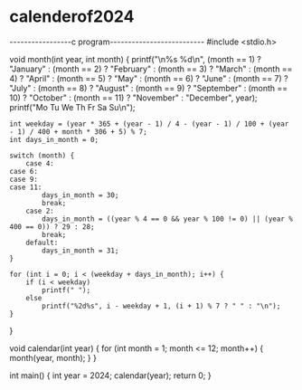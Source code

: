 # calenderof2024
-----------------c program--------------------------
#include <stdio.h>

void month(int year, int month) {
	printf("\n%s %d\n", (month == 1) ? "January" : (month == 2) ? "February" : (month == 3) ? "March" :
						(month == 4) ? "April" : (month == 5) ? "May" : (month == 6) ? "June" :
						(month == 7) ? "July" : (month == 8) ? "August" : (month == 9) ? "September" :
						(month == 10) ? "October" : (month == 11) ? "November" : "December", year);
	printf("Mo Tu We Th Fr Sa Su\n");

	int weekday = (year * 365 + (year - 1) / 4 - (year - 1) / 100 + (year - 1) / 400 + month * 306 + 5) % 7;
	int days_in_month = 0;

	switch (month) {
		case 4:
    case 6:
    case 9:
    case 11:
			days_in_month = 30;
			break;
		case 2:
			days_in_month = ((year % 4 == 0 && year % 100 != 0) || (year % 400 == 0)) ? 29 : 28;
			break;
		default:
			days_in_month = 31;
	}

	for (int i = 0; i < (weekday + days_in_month); i++) {
		if (i < weekday)
			printf(" ");
		else
			printf("%2d%s", i - weekday + 1, (i + 1) % 7 ? " " : "\n");
	}
}

void calendar(int year) {
	for (int month = 1; month <= 12; month++) {
		month(year, month);
	}
}

int main() {
	int year = 2024;
	calendar(year);
	return 0;
}
